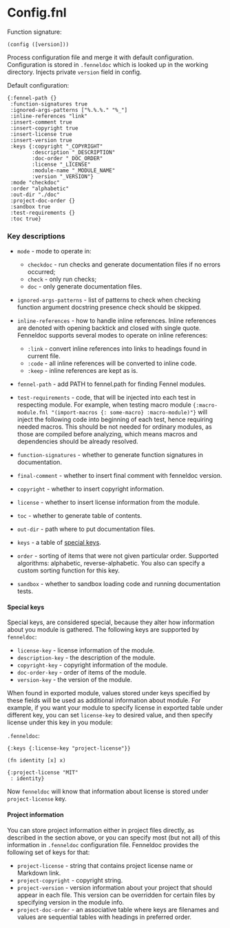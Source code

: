 # Config.fnl
Function signature:

```
(config ([version]))
```

Process configuration file and merge it with default configuration.
Configuration is stored in `.fenneldoc` which is looked up in the
working directory.  Injects private `version` field in config.

Default configuration:

``` fennel
{:fennel-path {}
 :function-signatures true
 :ignored-args-patterns ["%.%.%." "%_"]
 :inline-references "link"
 :insert-comment true
 :insert-copyright true
 :insert-license true
 :insert-version true
 :keys {:copyright "_COPYRIGHT"
        :description "_DESCRIPTION"
        :doc-order "_DOC_ORDER"
        :license "_LICENSE"
        :module-name "_MODULE_NAME"
        :version "_VERSION"}
 :mode "checkdoc"
 :order "alphabetic"
 :out-dir "./doc"
 :project-doc-order {}
 :sandbox true
 :test-requirements {}
 :toc true}
```

### Key descriptions

- `mode` - mode to operate in:
  - `checkdoc` - run checks and generate documentation files if no
    errors occurred;
  - `check` - only run checks;
  - `doc` - only generate documentation files.
- `ignored-args-patterns` - list of patterns to check when checking
  function argument docstring presence check should be skipped.

- `inline-references` - how to handle inline references.  Inline
  references are denoted with opening backtick and closed with single
  quote.  Fenneldoc supports several modes to operate on inline
  references:
  - `:link` - convert inline references into links to headings found
    in current file.
  - `:code` - all inline references will be converted to inline code.
  - `:keep` - inline references are kept as is.
- `fennel-path` - add PATH to fennel.path for finding Fennel modules.
- `test-requirements` - code, that will be injected into each test in
  respecting module.
  For example, when testing macro module `{:macro-module.fnl
  "(import-macros {: some-macro} :macro-module)"}` will inject the
  following code into beginning of each test, hence requiring needed
  macros.  This should be not needed for ordinary modules, as those
  are compiled before analyzing, which means macros and dependencies
  should be already resolved.
- `function-signatures` - whether to generate function signatures in documentation.
- `final-comment` - whether to insert final comment with fenneldoc version.
- `copyright` - whether to insert copyright information.
- `license` - whether to insert license information from the module.
- `toc` - whether to generate table of contents.
- `out-dir` - path where to put documentation files.
- `keys` - a table of [special keys](#special-keys).
- `order` - sorting of items that were not given particular order.
Supported algorithms: alphabetic, reverse-alphabetic.
You also can specify a custom sorting function for this key.
- `sandbox` - whether to sandbox loading code and running documentation tests.

#### Special keys

Special keys, are considered special, because they alter how
information about you module is gathered.  The following keys are
supported by `fenneldoc`:

- `license-key` -  license information of the module.
- `description-key` - the description of the module.
- `copyright-key` - copyright information of the module.
- `doc-order-key` - order of items of the module.
- `version-key` - the version of the module.

When found in exported module, values stored under keys specified by
these fields will be used as additional information about module. For
example, if you want your module to specify license in exported table
under different key, you can set `license-key` to desired value, and
then specify license under this key in you module:

`.fenneldoc`:
``` fennel
{:keys {:license-key "project-license"}}
```

``` fennel
(fn identity [x] x)

{:project-license "MIT"
 : identity}
```

Now `fenneldoc` will know that information about license is stored
under `project-license` key.

#### Project information

You can store project information either in project files directly, as
described in the section above, or you can specify most (but not all)
of this information in `.fenneldoc` configuration file. Fenneldoc
provides the following set of keys for that:

- `project-license` - string that contains project license name or
  Markdown link.
- `project-copyright` - copyright string.
- `project-version` - version information about your project that
  should appear in each file. This version can be overridden for
  certain files by specifying version in the module info.
- `project-doc-order` - an associative table where keys are filenames
  and values are sequential tables with headings in preferred order.



<!-- Generated with Fenneldoc v0.1.3
     https://gitlab.com/andreyorst/fenneldoc -->

